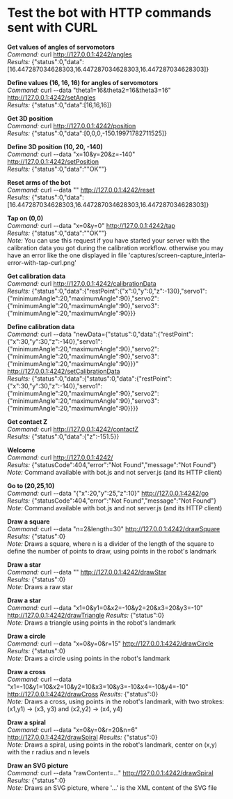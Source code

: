 # Test the bot with HTTP commands sent with CURL

**Get values of angles of servomotors**  
_Command:_ curl http://127.0.0.1:4242/angles  
_Results:_ {"status":0,"data":[16.447287034628303,16.447287034628303,16.447287034628303]}


**Define values (16, 16, 16) for angles of servomotors**  
_Command:_ curl --data "theta1=16&theta2=16&theta3=16" http://127.0.0.1:4242/setAngles  
_Results:_ {"status":0,"data":[16,16,16]}


**Get 3D position**  
_Command:_ curl http://127.0.0.1:4242/position  
_Results:_ {"status":0,"data":[0,0,0,-150.19971782711525]}


**Define 3D position (10, 20, -140)**  
_Command:_ curl --data "x=10&y=20&z=-140" http://127.0.0.1:4242/setPosition  
_Results:_ {"status":0,"data":"\"OK\""}


**Reset arms of the bot**  
_Command:_ curl --data "" http://127.0.0.1:4242/reset  
_Results:_ {"status":0,"data":[16.447287034628303,16.447287034628303,16.447287034628303]}


**Tap on (0,0)**  
_Command:_ curl --data "x=0&y=0" http://127.0.0.1:4242/tap  
_Results:_ {"status":0,"data":"\"OK\""}  
_Note:_ You can use this request if you have started your server with the calibration data you got during the calibration workflow. otherwise you may have an error like the one displayed in file 'captures/screen-capture_interla-error-with-tap-curl.png'


**Get calibration data**  
_Command:_ curl http://127.0.0.1:4242/calibrationData  
_Results:_ {"status":0,"data":{"restPoint":{"x":0,"y":0,"z":-130},"servo1":{"minimumAngle":20,"maximumAngle":90},"servo2":{"minimumAngle":20,"maximumAngle":90},"servo3":{"minimumAngle":20,"maximumAngle":90}}}


**Define calibration data**  
_Command:_ curl --data "newData={\"status\":0,\"data\":{\"restPoint\":{\"x\":30,\"y\":30,\"z\":-140},\"servo1\":{\"minimumAngle\":20,\"maximumAngle\":90},\"servo2\":{\"minimumAngle\":20,\"maximumAngle\":90},\"servo3\":{\"minimumAngle\":20,\"maximumAngle\":90}}}" http://127.0.0.1:4242/setCalibrationData  
_Results:_ {"status":0,"data":{"status":0,"data":{"restPoint":{"x":30,"y":30,"z":-140},"servo1":{"minimumAngle":20,"maximumAngle":90},"servo2":{"minimumAngle":20,"maximumAngle":90},"servo3":{"minimumAngle":20,"maximumAngle":90}}}}


**Get contact Z**  
_Command:_ curl http://127.0.0.1:4242/contactZ  
_Results:_
{"status":0,"data":{"z":-151.5}}


**Welcome**  
_Command:_ curl http://127.0.0.1:4242/  
_Results:_ {"statusCode":404,"error":"Not Found","message":"Not Found"}  
_Note:_ Command available with bot.js and not server.js (and its HTTP client)


**Go to (20,25,10)**  
_Command:_ curl --data "{\"x\":20,\"y\":25,\"z\":10}"  http://127.0.0.1:4242/go  
_Results:_ {"statusCode":404,"error":"Not Found","message":"Not Found"}  
_Note:_ Command available with bot.js and not server.js (and its HTTP client)


**Draw a square**  
_Command:_ curl --data "n=2&length=30" http://127.0.0.1:4242/drawSquare  
_Results:_ {"status":0}  
_Note:_ Draws a square, where n is a divider of the length of the square to define the number of points to draw, using points in the robot's landmark


**Draw a star**  
_Command:_ curl --data "" http://127.0.0.1:4242/drawStar  
_Results:_ {"status":0}  
_Note:_ Draws a raw star


**Draw a star**  
_Command:_ curl --data "x1=0&y1=0&x2=-10&y2=20&x3=20&y3=-10" http://127.0.0.1:4242/drawTriangle
_Results:_ {"status":0}  
_Note:_ Draws a triangle using points in the robot's landmark


**Draw a circle**  
_Command:_ curl --data "x=0&y=0&r=15" http://127.0.0.1:4242/drawCircle
_Results:_ {"status":0}  
_Note:_ Draws a circle using points in the robot's landmark


**Draw a cross**  
_Command:_  curl --data "x1=-10&y1=10&x2=10&y2=10&x3=10&y3=-10&x4=-10&y4=-10" http://127.0.0.1:4242/drawCross
_Results:_ {"status":0}  
_Note:_ Draws a cross, using points in the robot's landmark, with two strokes: (x1,y1) -> (x3, y3) and (x2,y2) -> (x4, y4)


**Draw a spiral**  
_Command:_  curl --data "x=0&y=0&r=20&n=6" http://127.0.0.1:4242/drawSpiral
_Results:_ {"status":0}  
_Note:_ Draws a spiral, using points in the robot's landmark, center on (x,y) with the r radius and n levels


**Draw an SVG picture**  
_Command:_  curl --data "rawContent=..." http://127.0.0.1:4242/drawSpiral
_Results:_ {"status":0}  
_Note:_ Draws an SVG picture, where '...' is the XML content of the SVG file